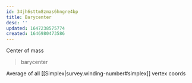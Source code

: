 ```yaml
---
id: 34jh6sttm8zmas6hngre4bp
title: Barycenter
desc: ''
updated: 1647238575774
created: 1646980473586
---
```


Center of mass

> barycenter


Average of all [[Simplex|survey.winding-number#simplex]] vertex coords
